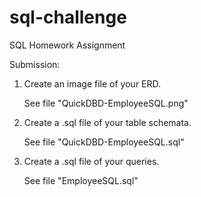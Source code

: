 # sql-challenge
SQL Homework Assignment

Submission:

1. Create an image file of your ERD.

	See file "QuickDBD-EmployeeSQL.png"


2. Create a .sql file of your table schemata.

	See file "QuickDBD-EmployeeSQL.sql"

3. Create a .sql file of your queries.

 	See file "EmployeeSQL.sql"